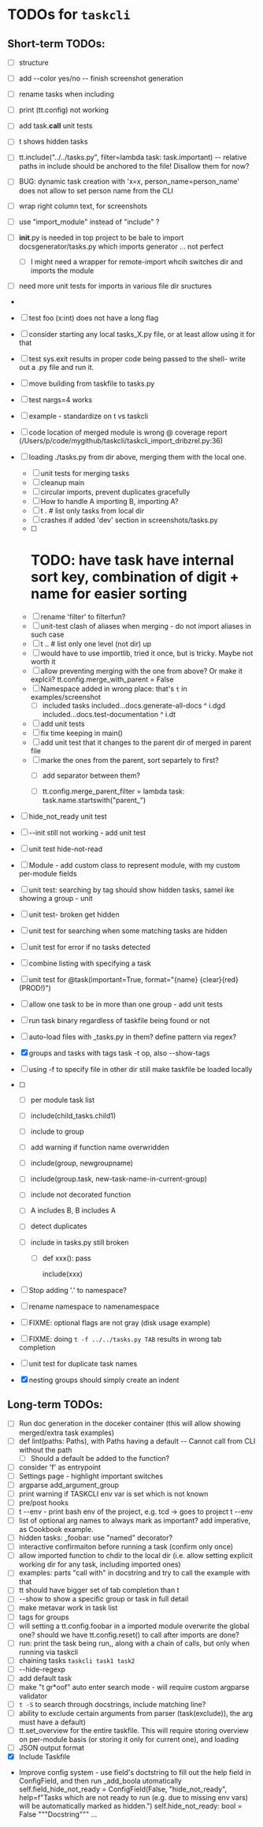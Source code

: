 # TODOs for `taskcli`

## Short-term TODOs:
- [ ] structure
- [ ] add --color yes/no -- finish screenshot generation
- [ ] rename tasks when including
- [ ] print (tt.config) not working

- [ ] add task.__call__  unit tests
- [ ] t shows hidden tasks
- [ ] tt.include("../../tasks.py", filter=lambda task: task.important) -- relative paths in include should be anchored to the file! Disallow them for now?
- [ ] BUG: dynamic task creation with  'x=x, person_name=person_name' does not allow to set person name from the CLI
- [ ] wrap right column text, for screenshots
- [ ] use "import_module" instead of "include" ?
- [ ] __init__.py is needed in top project to be bale to import docsgenerator/tasks.py which imports generator ... not perfect
  - [ ] I might need a wrapper for remote-import whcih switches dir and imports the module
- [ ] need more unit tests for imports in various file dir sructures
-
- [ ] test foo (x:int)   does not have a long flag
- [ ] consider starting any local tasks_X.py file, or at least allow using it for that
- [ ] test sys.exit results in proper code being passed to the shell- write out a .py file and run it.
- [ ] move building from taskfile to tasks.py
- [ ] test nargs=4 works
- [ ] example - standardize on t vs taskcli
- [ ] code location of merged module is wrong @ coverage report (/Users/p/code/mygithub/taskcli/taskcli_import_dribzrel.py:36)
- [ ] loading ./tasks.py from dir above, merging them with the local one.
  - [ ] unit tests for merging tasks
  - [ ] cleanup main
  - [ ] circular imports, prevent duplicates gracefully
  - [ ] How to handle A importing B, importing A?
  - [ ] t .  # list only tasks from local dir
  - [ ] crashes if added 'dev' section in screenshots/tasks.py
  - [ ] # TODO: have task have internal sort key, combination of digit + name for easier sorting
  - [ ] rename 'filter' to filterfun?
  - [ ] unit-test clash of aliases when merging - do not import aliases in such case
  - [ ] t .. # list only one level (not dir) up
  - [ ] would have to use importlib, tried it once, but is tricky. Maybe not worth it
  - [ ] allow preventing merging with the one from above? Or make it explcii?  tt.config.merge_with_parent = False
  - [ ] Namespace added in wrong place: that's `t` in examples/screenshot
    - [ ] included tasks
          included...docs.generate-all-docs ^ i.dgd
          included...docs.test-documentation ^ i.dt
  - [ ] add unit tests
  - [ ] fix time keeping in main()
  - [ ] add unit test that it changes to the parent dir of merged in parent file
  - [ ] marke the ones from the parent, sort separtely to first?
    - [ ] add separator between them?
    - [ ] tt.config.merge_parent_filter = lambda task: task.name.startswith("parent_")


- [ ] hide_not_ready unit test
- [ ] --init still not working - add unit test
- [ ] unit test hide-not-read
- [ ] Module - add custom class to represent module, with my custom per-module fields
- [ ] unit test: searching by tag should show hidden tasks, samel ike showing a group - unit
- [ ] unit test- broken get hidden

- [ ] unit test for searching when some matching tasks are hidden
- [ ] unit test for error if no tasks detected
- [ ] combine listing with specifying a task
- [ ] unit test for  @task(important=True, format="{name} {clear}{red}(PROD!)")
- [ ] allow one task to be in more than one group - add unit tests
- [ ] run task binary regardless of taskfile being found or not
- [ ] auto-load files with _tasks.py in them? define pattern via regex?

- [x] groups and tasks with tags  task -t op, also --show-tags
- [ ] using -f to specify file in other dir still make taskfile be loaded locally

- [ ]
  - [ ] per module task list
  - [ ] include(child_tasks.child1)
  - [ ] include to group

  - [ ] add warning if function name overwridden
  - [ ] include(group, newgroupname)
  - [ ] include(group.task, new-task-name-in-current-group)
  - [ ] include not decorated function
  - [ ] A includes B, B includes A
  - [ ] detect duplicates
  - [ ] include in tasks.py still broken
    - [ ] def xxx():
            pass

        include(xxx)
- [ ] Stop adding '.' to namespace?
- [ ] rename namespace to namenamespace
- [ ] FIXME: optional flags are not gray (disk usage example)
- [ ] FIXME: doing `t -f ../../tasks.py TAB` results in wrong tab completion
- [ ] unit test for duplicate task names
- [x] nesting groups should simply create an indent




## Long-term TODOs:
- [ ] Run doc generation in the doceker container (this will allow showing merged/extra task examples)
- [ ] def lint(paths: Paths), with Paths having a default -- Cannot call from CLI without the path
  - [ ] Should a default be added to the function?
- [ ] consider 'f' as entrypoint
- [ ] Settings page - highlight important switches
- [ ] argparse add_argument_group
- [ ] print warning if TASKCLI env var is set which is not known
- [ ] pre/post hooks
- [ ] t --env - print bash env of the project, e.g. tcd -> goes to project t --env
- [ ] list of optional arg names to always mark as important?  add imperative, as Cookbook example.
- [ ] hidden tasks: _foobar: use "named" decorator?
- [ ] interactive confirmaiton before running a task (confirm only once)
- [ ] allow imported function to chdir to the local dir (i.e. allow setting explicit working dir for any task, including imported ones)
- [ ] examples: parts "call with" in docstring and try to call the example with that
- [ ] tt should have bigger set of tab completion than t
- [ ] --show to show a specific group or task in full detail
- [ ] make metavar work in task list
- [ ] tags for groups
- [ ] will setting a tt.config.foobar in a imported module overwrite the global one? should we have tt.config.reset() to call after imports are done?
- [ ] run: print the task being run,, along with a chain of calls, but only when running via taskcli
- [ ] chaining tasks  `taskcli task1 task2`
- [ ] --hide-regexp
- [ ] add default task
- [ ] make "t gr*oof" auto enter search mode - will require custom argparse validator
- [ ] `t -S` to search through docstrings, include matching line?
- [ ] ability to exclude certain arguments from parser (task(exclude)), the arg must have a default)
- [ ] tt.set_overview for the entire taskfile. This will require storing overview on per-module basis (or storing it only for current one), and loading
- [ ] JSON output format
- [x] Include Taskfile
- Improve config system - use field's doctstring to fill out the help field in ConfigField, and then run _add_boola utomatically
    self.field_hide_not_ready = ConfigField(False, "hide_not_ready",  help=f"Tasks which are not ready to run (e.g. due to missing env vars) will be automatically marked as hidden.")
    self.hide_not_ready: bool = False
    """Docstring"""
    ...
